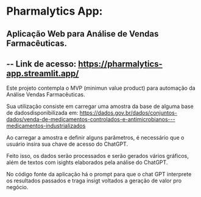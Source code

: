 # Pharmalytics App:

## Aplicação Web para Análise de Vendas Farmacêuticas.

--
Link de acesso: https://pharmalytics-app.streamlit.app/
--

Este projeto contempla o MVP (minimun value product) para automação da Análise Vendas Farmacêuticas.

Sua utilização consiste em carregar uma amostra da base de alguma base de dadosdisponibilizada
em:
https://dados.gov.br/dados/conjuntos-dados/venda-de-medicamentos-controlados-e-antimicrobianos---medicamentos-industrializados

Ao carregar a amostra e definir alguns parâmetros, é necessário que o usuário insira sua chave de acesso do ChatGPT.

Feito isso, os dados serão processados e serão gerados vários gráficos, além de textos com isights elaborados
pela análise do ChatGPT.

No código fonte da aplicação há o prompt para que o chat GPT interprete os resultados passados e traga insigt 
voltados a geração de valor pro negócio.
